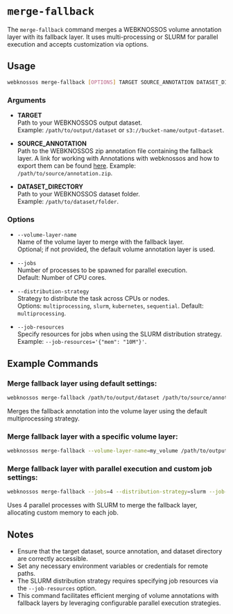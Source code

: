 # `merge-fallback`

The `merge-fallback` command merges a WEBKNOSSOS volume annotation layer with its fallback layer. It uses multi-processing or SLURM for parallel execution and accepts customization via options.

## Usage

```bash
webknossos merge-fallback [OPTIONS] TARGET SOURCE_ANNOTATION DATASET_DIRECTORY
```

### Arguments

- **TARGET**  
    Path to your WEBKNOSSOS output dataset.  
    Example: `/path/to/output/dataset` or `s3://bucket-name/output-dataset`.

- **SOURCE_ANNOTATION**  
    Path to the WEBKNOSSOS zip annotation file containing the fallback layer. A link for working with Annotations with webknossos and how to export them can be found [here](https://docs.webknossos.org/webknossos/volume_annotation/import_export.html).
    Example: `/path/to/source/annotation.zip`.

- **DATASET_DIRECTORY**  
    Path to your WEBKNOSSOS dataset folder.  
    Example: `/path/to/dataset/folder`.

### Options

- `--volume-layer-name`  
    Name of the volume layer to merge with the fallback layer.  
    Optional; if not provided, the default volume annotation layer is used.

- `--jobs`  
    Number of processes to be spawned for parallel execution.  
    Default: Number of CPU cores.

- `--distribution-strategy`  
    Strategy to distribute the task across CPUs or nodes.  
    Options: `multiprocessing`, `slurm`, `kubernetes`, `sequential`. 
    Default: `multiprocessing`.

- `--job-resources`  
    Specify resources for jobs when using the SLURM distribution strategy.  
    Example: `--job-resources='{"mem": "10M"}'`.

## Example Commands

### Merge fallback layer using default settings:
```bash
webknossos merge-fallback /path/to/output/dataset /path/to/source/annotation.zip /path/to/dataset/folder
```
Merges the fallback annotation into the volume layer using the default multiprocessing strategy.

### Merge fallback layer with a specific volume layer:
```bash
webknossos merge-fallback --volume-layer-name=my_volume /path/to/output/dataset /path/to/source/annotation.zip /path/to/dataset/folder
```

### Merge fallback layer with parallel execution and custom job settings:
```bash
webknossos merge-fallback --jobs=4 --distribution-strategy=slurm --job-resources='{"mem": "10M"}' /path/to/output/dataset /path/to/source/annotation.zip /path/to/dataset/folder
```
Uses 4 parallel processes with SLURM to merge the fallback layer, allocating custom memory to each job.

## Notes

- Ensure that the target dataset, source annotation, and dataset directory are correctly accessible.
- Set any necessary environment variables or credentials for remote paths.
- The SLURM distribution strategy requires specifying job resources via the `--job-resources` option.
- This command facilitates efficient merging of volume annotations with fallback layers by leveraging configurable parallel execution strategies.